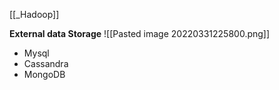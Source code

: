 [[_Hadoop]]

**External data Storage**
![[Pasted image 20220331225800.png]]
- Mysql
- Cassandra
- MongoDB
